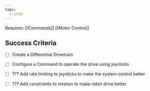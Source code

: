 ```yaml
---
tags:
  - stub
---
```


Requires:
[[Commands]]
[[Motor Control]]


## Success Criteria
- [ ] Create a Differential Drivetrain
- [ ] Configure a Command to operate the drive using joysticks
- [ ] ??? Add rate limiting to joysticks to make the system control better 
- [ ] ??? Add  constraints to rotation to make robot drive better

